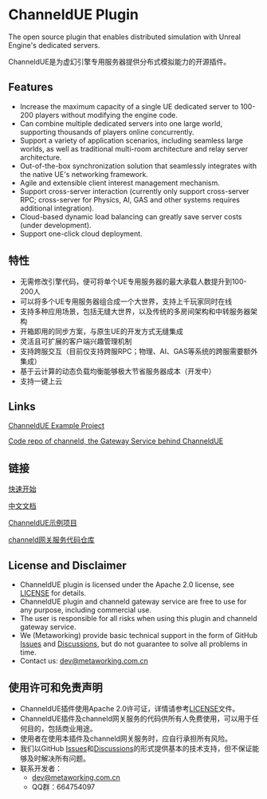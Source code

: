 # ChanneldUE Plugin

The open source plugin that enables distributed simulation with Unreal Engine's dedicated servers.

ChanneldUE是为虚幻引擎专用服务器提供分布式模拟能力的开源插件。

## Features

* Increase the maximum capacity of a single UE dedicated server to 100-200 players without modifying the engine code.
* Can combine multiple dedicated servers into one large world, supporting thousands of players online concurrently.
* Support a variety of application scenarios, including seamless large worlds, as well as traditional multi-room architecture and relay server architecture.
* Out-of-the-box synchronization solution that seamlessly integrates with the native UE's networking framework.
* Agile and extensible client interest management mechanism.
* Support cross-server interaction (currently only support cross-server RPC; cross-server for Physics, AI, GAS and other systems requires additional integration).
* Cloud-based dynamic load balancing can greatly save server costs (under development).
* Support one-click cloud deployment.

## 特性

* 无需修改引擎代码，便可将单个UE专用服务器的最大承载人数提升到100-200人
* 可以将多个UE专用服务器组合成一个大世界，支持上千玩家同时在线
* 支持多种应用场景，包括无缝大世界，以及传统的多房间架构和中转服务器架构
* 开箱即用的同步方案，与原生UE的开发方式无缝集成
* 灵活且可扩展的客户端兴趣管理机制
* 支持跨服交互（目前仅支持跨服RPC；物理、AI、GAS等系统的跨服需要额外集成）
* 基于云计算的动态负载均衡能够极大节省服务器成本（开发中）
* 支持一键上云

## Links

[ChanneldUE Example Project](https://github.com/metaworking/channeld-ue-demos)

[Code repo of channeld, the Gateway Service behind ChanneldUE](https://github.com/metaworking/channeld)

## 链接

[快速开始](getting-started/installation.md)

[中文文档](broken-reference)

[ChanneldUE示例项目](https://github.com/metaworking/channeld-ue-demos)

[channeld网关服务代码仓库](https://github.com/metaworking/channeld)

## License and Disclaimer

* ChanneldUE plugin is licensed under the Apache 2.0 license, see [LICENSE](LICENSE/) for details.
* ChanneldUE plugin and channeld gateway service are free to use for any purpose, including commercial use.
* The user is responsible for all risks when using this plugin and channeld gateway service.
* We (Metaworking) provide basic technical support in the form of GitHub [Issues](issues/) and [Discussions](discussions/), but do not guarantee to solve all problems in time.
* Contact us: [dev@metaworking.com.cn](mailto:dev@metaworking.com.cn)

## 使用许可和免责声明

* ChanneldUE插件使用Apache 2.0许可证，详情请参考[LICENSE](LICENSE/)文件。
* ChanneldUE插件及channeld网关服务的代码供所有人免费使用，可以用于任何目的，包括商业用途。
* 使用者在使用本插件及channeld网关服务时，应自行承担所有风险。
* 我们以GitHub [Issues](issues/)和[Discussions](discussions/)的形式提供基本的技术支持，但不保证能够及时解决所有问题。
* 联系开发者：
  * [dev@metaworking.com.cn](mailto:dev@metaworking.com.cn)
  * QQ群：664754097
